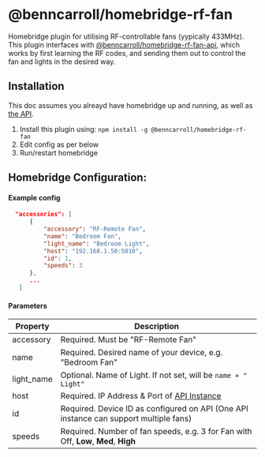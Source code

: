 # @benncarroll/homebridge-rf-fan

Homebridge plugin for utilising RF-controllable fans (yypically 433MHz). This plugin interfaces with [@benncarroll/homebridge-rf-fan-api](https://github.com/benncarroll/homebridge-rf-fan-api), which works by first learning the RF codes, and sending them out to control the fan and lights in the desired way.

## Installation

This doc assumes you alreayd have homebridge up and running, as well as [the API](https://github.com/benncarroll/homebridge-rf-fan-api). 

1. Install this plugin using: `npm install -g @benncarroll/homebridge-rf-fan`
2. Edit config as per below
3. Run/restart homebridge

## Homebridge Configuration:

#### Example config

```json
  "accessories": [
      {
          "accessory": "RF-Remote Fan",
          "name": "Bedroom Fan",
          "light_name": "Bedroom Light",
          "host": "192.168.1.50:5010",
          "id": 1,
          "speeds": 3
      },
      ...
   ]
```

#### Parameters

| Property   | Description                                                                                         |
|------------|-----------------------------------------------------------------------------------------------------|
| accessory  | Required. Must be "RF-Remote Fan"                                                                   |
| name       | Required. Desired name of your device, e.g. "Bedroom Fan"                                           |
| light_name | Optional. Name of Light. If not set, will be `name + " Light"`                                      |
| host       | Required. IP Address & Port of [API Instance](https://github.com/benncarroll/homebridge-rf-fan-api) |
| id         | Required. Device ID as configured on API (One API instance can support multiple fans)               |
| speeds     | Required. Number of fan speeds, e.g. 3 for Fan with Off, __Low__, __Med__, __High__                  |

